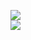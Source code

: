 [![](https://img.shields.io/badge/Made%20With-Github%20Spray-lightgrey.svg?style=for-the-badge&logo=github)](https://github.com/Annihil/github-spray#13661)  
[![](https://i.imgur.com/2DrTn0Z.gif)](https://github.com/Annihil/github-spray)